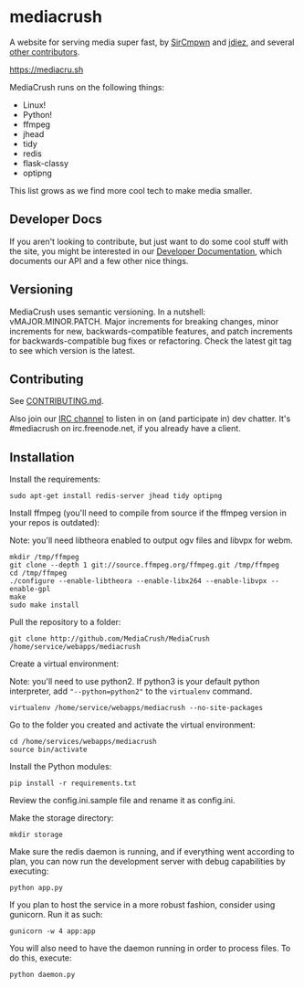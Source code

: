 # mediacrush

A website for serving media super fast, by [SirCmpwn](https://github.com/SirCmpwn) and [jdiez](https://github.com/jdiez17),
and several [other contributors](https://github.com/MediaCrush/MediaCrush/graphs/contributors).

https://mediacru.sh

MediaCrush runs on the following things:

* Linux!
* Python!
* ffmpeg
* jhead
* tidy
* redis
* flask-classy
* optipng

This list grows as we find more cool tech to make media smaller.

## Developer Docs

If you aren't looking to contribute, but just want to do some cool stuff with the site, you might be interested in our
[Developer Documentation](https://mediacru.sh/docs), which documents our API and a few other nice things.

## Versioning

MediaCrush uses semantic versioning. In a nutshell: vMAJOR.MINOR.PATCH. Major increments for breaking changes, minor
increments for new, backwards-compatible features, and patch increments for backwards-compatible bug fixes or refactoring.
Check the latest git tag to see which version is the latest.

## Contributing

See [CONTRIBUTING.md](https://github.com/MediaCrush/MediaCrush/blob/master/CONTRIBUTING.md).

Also join our [IRC channel](http://webchat.freenode.net/?channels=mediacrush&uio=d4) to listen in on (and participate
in) dev chatter. It's #mediacrush on irc.freenode.net, if you already have a client.

## Installation

Install the requirements:

    sudo apt-get install redis-server jhead tidy optipng

Install ffmpeg (you'll need to compile from source if the ffmpeg version in your repos is outdated):

Note: you'll need libtheora enabled to output ogv files and libvpx for webm.

    mkdir /tmp/ffmpeg
    git clone --depth 1 git://source.ffmpeg.org/ffmpeg.git /tmp/ffmpeg
    cd /tmp/ffmpeg
    ./configure --enable-libtheora --enable-libx264 --enable-libvpx --enable-gpl
    make
    sudo make install

Pull the repository to a folder:

    git clone http://github.com/MediaCrush/MediaCrush /home/service/webapps/mediacrush

Create a virtual environment:

Note: you'll need to use python2. If python3 is your default python interpreter, add `"--python=python2"` to the `virtualenv` command.

    virtualenv /home/service/webapps/mediacrush --no-site-packages

Go to the folder you created and activate the virtual environment:

    cd /home/services/webapps/mediacrush
    source bin/activate

Install the Python modules:

    pip install -r requirements.txt

Review the config.ini.sample file and rename it as config.ini.

Make the storage directory:

    mkdir storage

Make sure the redis daemon is running, and if everything went according to plan, you can now run the development server with debug capabilities by executing:

    python app.py

If you plan to host the service in a more robust fashion, consider using gunicorn. Run it as such:

    gunicorn -w 4 app:app

You will also need to have the daemon running in order to process files. To do this, execute:

    python daemon.py
